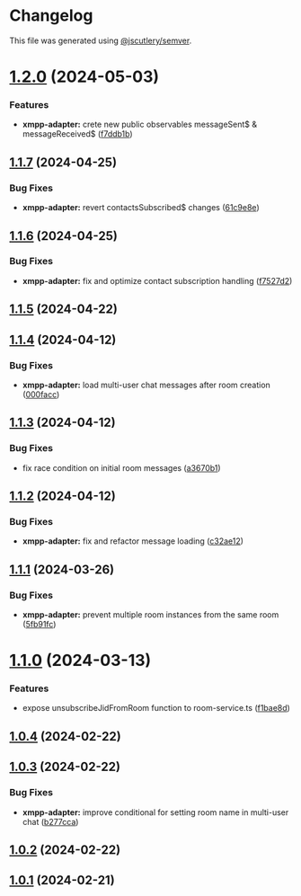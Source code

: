 # Changelog

This file was generated using [@jscutlery/semver](https://github.com/jscutlery/semver).

# [1.2.0](https://github.com/pazznetwork/ngx-chat/compare/xmpp-adapter-1.1.7...xmpp-adapter-1.2.0) (2024-05-03)


### Features

* **xmpp-adapter:** crete new public observables messageSent$ & messageReceived$ ([f7ddb1b](https://github.com/pazznetwork/ngx-chat/commit/f7ddb1bc711dfe1d1fdf912b703646e5770d34eb))



## [1.1.7](https://github.com/pazznetwork/ngx-chat/compare/xmpp-adapter-1.1.6...xmpp-adapter-1.1.7) (2024-04-25)


### Bug Fixes

* **xmpp-adapter:** revert contactsSubscribed$ changes ([61c9e8e](https://github.com/pazznetwork/ngx-chat/commit/61c9e8ecf255de984b032c5dc1349d64bd7e168b))



## [1.1.6](https://github.com/pazznetwork/ngx-chat/compare/xmpp-adapter-1.1.5...xmpp-adapter-1.1.6) (2024-04-25)


### Bug Fixes

* **xmpp-adapter:** fix and optimize contact subscription handling ([f7527d2](https://github.com/pazznetwork/ngx-chat/commit/f7527d26045dbac51ff715e7999d780490c0030a))



## [1.1.5](https://github.com/pazznetwork/ngx-chat/compare/xmpp-adapter-1.1.4...xmpp-adapter-1.1.5) (2024-04-22)



## [1.1.4](https://github.com/pazznetwork/ngx-chat/compare/xmpp-adapter-1.1.3...xmpp-adapter-1.1.4) (2024-04-12)


### Bug Fixes

* **xmpp-adapter:** load multi-user chat messages after room creation ([000facc](https://github.com/pazznetwork/ngx-chat/commit/000facc84eeebe0fc9cfaa8602ed99051c19f1d3))



## [1.1.3](https://github.com/pazznetwork/ngx-chat/compare/xmpp-adapter-1.1.2...xmpp-adapter-1.1.3) (2024-04-12)


### Bug Fixes

* fix race condition on initial room messages ([a3670b1](https://github.com/pazznetwork/ngx-chat/commit/a3670b1ec50854b1e6dca34fc2f4e11cfc397ee1))



## [1.1.2](https://github.com/pazznetwork/ngx-chat/compare/xmpp-adapter-1.1.1...xmpp-adapter-1.1.2) (2024-04-12)


### Bug Fixes

* **xmpp-adapter:** fix and refactor message loading ([c32ae12](https://github.com/pazznetwork/ngx-chat/commit/c32ae12aa3c2333b0affbf0f362e575683d76cfc))



## [1.1.1](https://github.com/pazznetwork/ngx-chat/compare/xmpp-adapter-1.1.0...xmpp-adapter-1.1.1) (2024-03-26)


### Bug Fixes

* **xmpp-adapter:** prevent multiple room instances from the same room ([5fb91fc](https://github.com/pazznetwork/ngx-chat/commit/5fb91fca5e8ac5fbd09ff2d72fce4907f7ee70da))



# [1.1.0](https://github.com/pazznetwork/ngx-chat/compare/xmpp-adapter-1.0.4...xmpp-adapter-1.1.0) (2024-03-13)


### Features

* expose unsubscribeJidFromRoom function to room-service.ts ([f1bae8d](https://github.com/pazznetwork/ngx-chat/commit/f1bae8db61d1de29eb41c37ac1561030c6e79910))



## [1.0.4](https://github.com/pazznetwork/ngx-chat/compare/xmpp-adapter-1.0.3...xmpp-adapter-1.0.4) (2024-02-22)



## [1.0.3](https://github.com/pazznetwork/ngx-chat/compare/xmpp-adapter-1.0.2...xmpp-adapter-1.0.3) (2024-02-22)


### Bug Fixes

* **xmpp-adapter:** improve conditional for setting room name in multi-user chat ([b277cca](https://github.com/pazznetwork/ngx-chat/commit/b277cca36877614a1fe385490d6c5b41cf8d941e))



## [1.0.2](https://github.com/pazznetwork/ngx-chat/compare/xmpp-adapter-1.0.1...xmpp-adapter-1.0.2) (2024-02-22)



## [1.0.1](https://github.com/pazznetwork/ngx-chat/compare/xmpp-adapter-1.0.0...xmpp-adapter-1.0.1) (2024-02-21)
